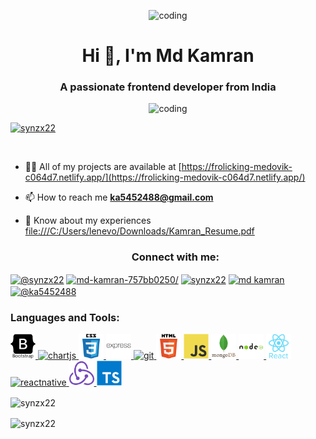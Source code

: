 
 <p align="center">
 <img alt="coding" width="100%" height="330" src="https://media.licdn.com/dms/image/D4D12AQEv2f5_KSYr5A/article-cover_image-shrink_720_1280/0/1683020912703?e=2147483647&v=beta&t=TNLEYIwy6UN2ZaXMkiPeo5Ig8frpepjVXDgw-NmQyJ8" />
 </p>
   <h1 align="center">Hi 👋, I'm Md Kamran</h1>
  <h3 align="center" >A passionate frontend developer from India</h3>
   

<p align="center">
  <img alt="coding" width="500" height="300" src="https://media4.giphy.com/media/qgQUggAC3Pfv687qPC/giphy.gif" />
</p>


<p align="left"> <a href="https://github.com/ryo-ma/github-profile-trophy"><img src="https://github-profile-trophy.vercel.app/?username=synzx22" alt="synzx22" /></a> </p>

<p align="left"> <a href="https://twitter.com/" target="blank"><img src="https://img.shields.io/twitter/follow/?logo=twitter&style=for-the-badge" alt="" /></a> </p>

- 👨‍💻 All of my projects are available at [https://frolicking-medovik-c064d7.netlify.app/](https://frolicking-medovik-c064d7.netlify.app/)

- 📫 How to reach me **ka5452488@gmail.com**

- 📄 Know about my experiences [file:///C:/Users/lenevo/Downloads/Kamran_Resume.pdf](file:///C:/Users/lenevo/Downloads/Kamran_Resume.pdf)


  <h3 align="center">Connect with me:</h3>
<p align="left">
<a href="https://codepen.io/@synzx22" target="blank"><img align="center" src="https://raw.githubusercontent.com/rahuldkjain/github-profile-readme-generator/master/src/images/icons/Social/codepen.svg" alt="@synzx22" height="30" width="40" /></a>
<a href="https://linkedin.com/in/md-kamran-757bb0250/" target="blank"><img align="center" src="https://raw.githubusercontent.com/rahuldkjain/github-profile-readme-generator/master/src/images/icons/Social/linked-in-alt.svg" alt="md-kamran-757bb0250/" height="30" width="40" /></a>
<a href="https://codesandbox.com/synzx22" target="blank"><img align="center" src="https://raw.githubusercontent.com/rahuldkjain/github-profile-readme-generator/master/src/images/icons/Social/codesandbox.svg" alt="synzx22" height="30" width="40" /></a>
<a href="https://fb.com/md kamran" target="blank"><img align="center" src="https://raw.githubusercontent.com/rahuldkjain/github-profile-readme-generator/master/src/images/icons/Social/facebook.svg" alt="md kamran" height="30" width="40" /></a>
<a href="https://www.hackerrank.com/@ka5452488" target="blank"><img align="center" src="https://raw.githubusercontent.com/rahuldkjain/github-profile-readme-generator/master/src/images/icons/Social/hackerrank.svg" alt="@ka5452488" height="30" width="40" /></a>
</p>


<h3 align="left">Languages and Tools:</h3>
<p align="left"> <a href="https://getbootstrap.com" target="_blank" rel="noreferrer"> 
  <img src="https://raw.githubusercontent.com/devicons/devicon/master/icons/bootstrap/bootstrap-plain-wordmark.svg" alt="bootstrap" width="40" height="40"/> 
</a> <a href="https://www.chartjs.org" target="_blank" rel="noreferrer"> <img src="https://www.chartjs.org/media/logo-title.svg" alt="chartjs" width="40" height="40"/> 
</a> <a href="https://www.w3schools.com/css/" target="_blank" rel="noreferrer">
  <img src="https://raw.githubusercontent.com/devicons/devicon/master/icons/css3/css3-original-wordmark.svg" alt="css3" width="40" height="40"/>
</a> <a href="https://expressjs.com" target="_blank" rel="noreferrer">
  <img src="https://raw.githubusercontent.com/devicons/devicon/master/icons/express/express-original-wordmark.svg" alt="express" width="40" height="40"/>
</a> <a href="https://git-scm.com/" target="_blank" rel="noreferrer">
  <img src="https://www.vectorlogo.zone/logos/git-scm/git-scm-icon.svg" alt="git" width="40" height="40"/> 
</a> <a href="https://www.w3.org/html/" target="_blank" rel="noreferrer"> 
    <img src="https://raw.githubusercontent.com/devicons/devicon/master/icons/html5/html5-original-wordmark.svg" alt="html5" width="40" height="40"/> 
</a> <a href="https://developer.mozilla.org/en-US/docs/Web/JavaScript" target="_blank" rel="noreferrer">
  <img src="https://raw.githubusercontent.com/devicons/devicon/master/icons/javascript/javascript-original.svg" alt="javascript" width="40" height="40"/>
</a> <a href="https://www.mongodb.com/" target="_blank" rel="noreferrer"> 
  <img src="https://raw.githubusercontent.com/devicons/devicon/master/icons/mongodb/mongodb-original-wordmark.svg" alt="mongodb" width="40" height="40"/>
</a> <a href="https://nodejs.org" target="_blank" rel="noreferrer"> 
  <img src="https://raw.githubusercontent.com/devicons/devicon/master/icons/nodejs/nodejs-original-wordmark.svg" alt="nodejs" width="40" height="40"/> 
</a> <a href="https://reactjs.org/" target="_blank" rel="noreferrer">
  <img src="https://raw.githubusercontent.com/devicons/devicon/master/icons/react/react-original-wordmark.svg" alt="react" width="40" height="40"/>
</a> <a href="https://reactnative.dev/" target="_blank" rel="noreferrer"> 
  <img src="https://reactnative.dev/img/header_logo.svg" alt="reactnative" width="40" height="40"/> </a> 
  <a href="https://redux.js.org" target="_blank" rel="noreferrer"> 
    <img src="https://raw.githubusercontent.com/devicons/devicon/master/icons/redux/redux-original.svg" alt="redux" width="40" height="40"/> </a> 
  <a href="https://www.typescriptlang.org/" target="_blank" rel="noreferrer"> 
    <img src="https://raw.githubusercontent.com/devicons/devicon/master/icons/typescript/typescript-original.svg" alt="typescript" width="40" height="40"/> </a> 
</p>


<p><img align="center" src="https://github-readme-stats.vercel.app/api/top-langs?username=synzx22&show_icons=true&locale=en&layout=compact" alt="synzx22" /></p>

<p><img align="center" src="https://github-readme-streak-stats.herokuapp.com/?user=synzx22&" alt="synzx22" /></p>
